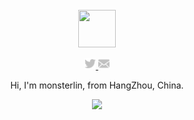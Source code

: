 <div align="center">
  <br>
  <a href="https://monsterlin.com/">
    <img width="60" height="60" src="https://avatars1.githubusercontent.com/u/11073832?s=460&u=a16e1ab134dc7099de92a17acc51feaf9b41d6e0&v=4" />
  </a>
  <br>
  <p>
    <a href="https://weibo.com/codeslin>
      <img width="18" height="18" src="https://github.com/monsterlin/monsterlin/blob/master/imgs/weibo.svg?sanitize=true" />
    </a>
    <a href="https://twitter.com/codeslin">
      <img width="18" height="18"  src="https://github.com/monsterlin/monsterlin/blob/master/imgs/twitter.svg?sanitize=true" />
    </a>
    <a href="mailto:monster941025@gmail.com">
      <img width="18" height="18" src="https://github.com/monsterlin/monsterlin/blob/master/imgs/mail.svg?sanitize=true" />
    </a>
  </p>
  <p>Hi, I'm monsterlin, from HangZhou, China.</p>
  <p>
    <a href="https://monsterlin.com/">
      <img src="https://github-readme-stats.vercel.app/api?username=monsterlin&show_icons=true&icon_color=805AD5&text_color=718096&bg_color=ffffff&hide_title=true&hide_border=true" />
    </a>
  </p>
</div>
